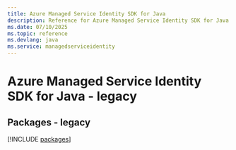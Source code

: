 ```yaml
---
title: Azure Managed Service Identity SDK for Java
description: Reference for Azure Managed Service Identity SDK for Java
ms.date: 07/10/2025
ms.topic: reference
ms.devlang: java
ms.service: managedserviceidentity
---
```

# Azure Managed Service Identity SDK for Java - legacy
## Packages - legacy
[!INCLUDE [packages](managed-service-identity-index.md)]